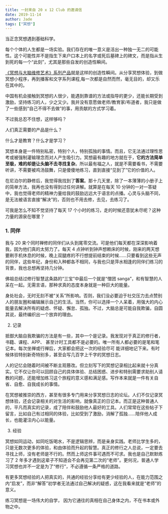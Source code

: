 ```yaml
---
title: 一封来自 20 x 12 Club 的邀请信
date: 2019-11-14
author: Jade
tags: ["冥想"]
---
```


当正念冥想遇到基础科学。

<!--more-->

每个个体的人生都是一场实验。我们存在的唯一意义是活出一种独一无二的可能性。这个可能性并不是指生下来户口本上的名字或死后墓碑上的碑文，而是指从生到死的每一个“此刻”，尤其是那些自发的创造性瞬间。

[《冥想与大脑维修艺术》系列产品](https://mp.weixin.qq.com/s?__biz=MzA5Nzk4MDMxMg==&mid=2247484680&idx=1&sn=2a5b8f1e1f1c1e6820adf5cc95d997fe&chksm=9099dfffa7ee56e9408aa248731e3e3e502c984ca1e577decc28d66d458f2e93a600dc6d6b40&scene=21#wechat_redirect)就是这样的创造性瞬间。从分享冥想体验，到做冥想小程序，再到播客和文字系列课程,每一次都是自然而然，毫无目的，却又乐在其中的。

中国有机会接触到冥想的人很少，能遇到靠谱的方法或指导的更少，还能长期受到激励，坚持练习的人，少之又少。我并没有意愿做老师/教育家/布道者，我只是做了一些感到“自己不得不去做”的事，用贡献的方式学习着。

不过我总忍不住想，这样够吗？

人们真正需要的产品是什么？

什么才是教育？什么才是学习？

冥想本身是一件特别私密，特别个人，特别孤独的事情。而且，它无法通过理性思考或被强制灌输理念而对人产生吸引力。冥想最有趣的地方就在于，**它的方法简单至极，难的却是让头脑不去寻找复杂**。所以最有福之人，就是不需要看书，不需要听讲，不需要被鸡汤鼓舞，只是傻傻地练习，直到直接“见到了”它的价值的人。



在尼泊尔的静修后，我觉得我找到了**答案**。那十几天里，除了一本薄薄的小册子上的简单方法，我再也没有得到过任何讲解。就算是在每天 10 分钟的一对一答疑中，我也觉得老师的精神力量给我的鼓励远远大于语言的点播。心灵与头脑不同，是无法被语言直接“解决”的，否则也不用去修，去见，去练习了。

可我是怎么不知不觉坚持了每天 17 个小时的练习，走的时候还意犹未尽呢？这种力量的源泉在哪里？

### 1. 同伴

我与 20 来个同时禅修的同伴们从头到尾零交流。可是他们每天都在深深影响着我，因为他们真的太努力了。每天 4 点钟听到钟声想赖床的时候，刚来的两天想要刷手机休息的时候，晚上双腿疼的不行想提前结束的时候……只要看到这些无声的同伴，这些年纪，身份和入种都各不相同，与我也只是萍水相逢的同伴们练习的背景，我也总想再坚持几分钟。

佛祖总结过修行智慧这条路的“三宝”中最后一个就是“僧团 sanga”，和有智慧的人呆在一起。无需言语，那种求真的态度本身就是一种巨大的能量。

身处社会，无时无刻不被“关系”所影响。否则，我们没必要迫于社交压力去点赞别人的朋友圈和编辑展示自己的生活。当然，你可以选择一个人呆着，用强大的内心能量去解决所有的疑虑、怀疑、懈怠、孤独。不过，大脑总是可能自我欺骗，自圆其说，最终编织出一个放弃的理由。





 2.   记录

抵御大脑自我欺骗的方法是有一些，其中一个是记录。我发现对于真正的修行者，书籍、课程、APP、 甚至计时工具都不是必要的。唯一所有人都必要的是笔和笔记本。每次坐禅或行禅后，大家都会把这一次的经验尽可 能详细地记下来。有时候体验特别新奇特别多，甚至会写几百字上千字的冥想日志。



人的记忆会随着时间被不断主观篡改。但立刻写下的冥想记录相比起来就十分真实。它不仅让你可以回顾自己的具体体验、总结困惑、进步和特别需要求助别人请教的问题，还能增加练习这个旅程的意义感和满足感。写作本来就是一件有关自省、自愈、自我成长的事情。



在冥想被推崇的西方，甚至有很多专门用来分享冥想日志的论坛。人们不仅记录冥想体验，还会记录相关的对生活的影响，就像真正的日记本。而正是这种普通人的，平凡而真实的记录，成了陪伴和鼓励他人最好的工具。人们常常在这些帖子下留言，比如自己有过相同的体验，比如受到了激励，消解了孤独……陪伴他人成长，也能灌注内心以能量。



 3.   经验



冥想如同运动，如同吃饭喝水，不是逻辑思辨，而是亲身实践。老师比学生多的，只是无数次更多的体验，和由体验而升起的智慧。真正的修行之人总说，一定要去寻找上师，没有老师是不行的。然而上师这件事可遇而不可求。我也是自己默默练习了 2 年多才遇到这辈子不知道会不会再见第二次的“老师”。更何况，普通人学习冥想也并不一定是为了“修行”，不必遵循一条严格的道路。



有更多冥想经验的人把真实的，共通的经验分享给有更少经验的人，在能力范围之内“启发”，而非“解答”初学者无法通过自己解决的疑惑，这在我看来就是“老师”的意义。



练习冥想是一场伟大的自学， 因为它通往的真相在自己身体之内，不在书本或外物之中。
